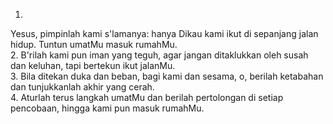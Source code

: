 1.
Yesus, pimpinlah kami s'lamanya:
hanya Dikau kami ikut di sepanjang jalan hidup.
Tuntun umatMu masuk rumahMu.
<br>
2.
B'rilah kami pun iman yang teguh,
agar jangan ditaklukkan oleh susah dan
keluhan, tapi bertekun ikut jalanMu.
<br>
3.
Bila ditekan duka dan beban,
bagi kami dan sesama, o, berilah ketabahan
dan tunjukkanlah akhir yang cerah.
<br>
4.
Aturlah terus langkah umatMu
dan berilah pertolongan di setiap pencobaan,
hingga kami pun masuk rumahMu.
